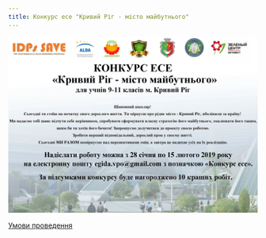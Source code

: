 ```yaml
---
title: Конкурс есе "Кривий Ріг - місто майбутнього"
---
```


![](1.webp)

[Умови проведення](1.docx)
